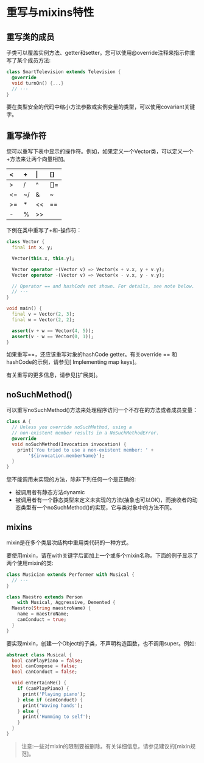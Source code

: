 # 重写与mixins特性

## 重写类的成员

子类可以覆盖实例方法、getter和setter。您可以使用@override注释来指示你重写了某个成员方法:

```dart
class SmartTelevision extends Television {
  @override
  void turnOn() {...}
  // ···
}
```

要在类型安全的代码中缩小方法参数或实例变量的类型，可以使用covariant关键字。

## 重写操作符

您可以重写下表中显示的操作符。例如，如果定义一个Vector类，可以定义一个+方法来让两个向量相加。

| <    | +    | \|   | []   |
| :--- | :--- | :--- | :--- |
| >    | /    | ^    | []=  |
| <=   | ~/   | &    | ~    |
| >=   | *    | <<   | ==   |
| -    | %    | >>   |      |

下例在类中重写了+和-操作符：

```dart
class Vector {
  final int x, y;

  Vector(this.x, this.y);

  Vector operator +(Vector v) => Vector(x + v.x, y + v.y);
  Vector operator -(Vector v) => Vector(x - v.x, y - v.y);

  // Operator == and hashCode not shown. For details, see note below.
  // ···
}

void main() {
  final v = Vector(2, 3);
  final w = Vector(2, 2);

  assert(v + w == Vector(4, 5));
  assert(v - w == Vector(0, 1));
}
```

如果重写==，还应该重写对象的hashCode getter。有关override == 和hashCode的示例，请参见[ Implementing map keys]。

有关重写的更多信息，请参见[扩展类]。

## noSuchMethod()

可以重写noSuchMethod()方法来处理程序访问一个不存在的方法或者成员变量：

```dart
class A {
  // Unless you override noSuchMethod, using a
  // non-existent member results in a NoSuchMethodError.
  @override
  void noSuchMethod(Invocation invocation) {
    print('You tried to use a non-existent member: ' +
        '${invocation.memberName}');
  }
}
```

您不能调用未实现的方法，除非下列任何一个是正确的:

- 被调用者有静态方法dynamic
- 被调用者有一个静态类型来定义未实现的方法(抽象也可以OK)，而接收者的动态类型有一个noSuchMethod()的实现，它与类对象中的方法不同。

## mixins

mixin是在多个类层次结构中重用类代码的一种方式。

要使用mixin，请在with关键字后面加上一个或多个mixin名称。下面的例子显示了两个使用mixin的类:

```dart
class Musician extends Performer with Musical {
  // ···
}

class Maestro extends Person
    with Musical, Aggressive, Demented {
  Maestro(String maestroName) {
    name = maestroName;
    canConduct = true;
  }
}
```

要实现mixin，创建一个Object的子类，不声明构造函数，也不调用super。例如:

```dart
abstract class Musical {
  bool canPlayPiano = false;
  bool canCompose = false;
  bool canConduct = false;

  void entertainMe() {
    if (canPlayPiano) {
      print('Playing piano');
    } else if (canConduct) {
      print('Waving hands');
    } else {
      print('Humming to self');
    }
  }
}
```

> 注意:一些对mixin的限制要被删除。有关详细信息，请参见建议的[mixin规范]。